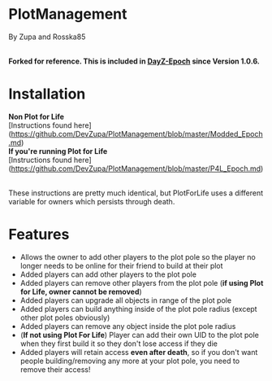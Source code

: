 PlotManagement
==============
By Zupa and Rosska85<br><br>



**Forked for reference. This is included in [DayZ-Epoch](https://github.com/EpochModTeam/DayZ-Epoch) since Version 1.0.6.**



Installation
============
**Non Plot for Life**<br>
[Instructions found here] (https://github.com/DevZupa/PlotManagement/blob/master/Modded_Epoch.md)<br>
**If you're running Plot for Life**<br>
[Instructions found here] (https://github.com/DevZupa/PlotManagement/blob/master/P4L_Epoch.md)<br><br>

These instructions are pretty much identical, but PlotForLife uses a different variable for owners which persists through death.

Features
========
- Allows the owner to add other players to the plot pole so the player no longer needs to be online for their friend to build at their plot
- Added players can add other players to the plot pole
- Added players can remove other players from the plot pole (**if using Plot for Life, owner cannot be removed**)
- Added players can upgrade all objects in range of the plot pole
- Added players can build anything inside of the plot pole radius (except other plot poles obviously)
- Added players can remove any object inside the plot pole radius
- (**If not using Plot For Life**) Player can add their own UID to the plot pole when they first build it so they don't lose access if they die
- Added players will retain access **even after death**, so if you don't want people building/removing any more at your plot pole, you need to remove their access!
